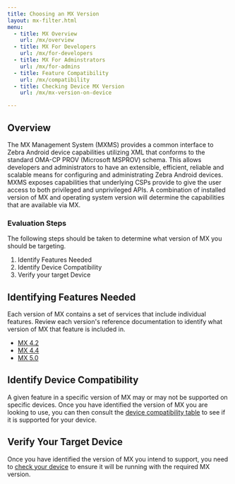 ```yaml
---
title: Choosing an MX Version
layout: mx-filter.html
menu:
  - title: MX Overview
    url: /mx/overview
  - title: MX For Developers
    url: /mx/for-developers
  - title: MX For Adminstrators
    url: /mx/for-admins
  - title: Feature Compatibility
    url: /mx/compatibility
  - title: Checking Device MX Version
    url: /mx/mx-version-on-device

---
```


## Overview
The MX Management System (MXMS) provides a common interface to Zebra Android device capabilities utilizing XML that conforms to the standard OMA-CP PROV (Microsoft MSPROV) schema. This allows developers and administrators to have an extensible, efficient, reliable and scalable means for configuring and administrating Zebra Android devices. MXMS exposes capabilities that underlying CSPs provide to give the user access to both privileged and unprivileged APIs. A combination of installed version of MX and operating system version will determine the capabilities that are available via MX.

### Evaluation Steps
The following steps should be taken to determine what version of MX you should be targeting.

1. Identify Features Needed
2. Identify Device Compatibility
3. Verify your target Device

## Identifying Features Needed
Each version of MX contains a set of services that include individual features. Review each version's reference documentation to identify what version of MX that feature is included in.

* [MX 4.2](/mx/4-2)
* [MX 4.4](/mx/4-4)
* [MX 5.0](/mx/5-0)

## Identify Device Compatibility
A given feature in a specific version of MX may or may not be supported on specific devices. Once you have identified the version of MX you are looking to use, you can then consult the [device compatibility table](/mx/compatibility) to see if it is supported for your device.

## Verify Your Target Device
Once you have identified the version of MX you intend to support, you need to [check your device](/mx/mx-version-on-device) to ensure it will be running with the required MX version.  





